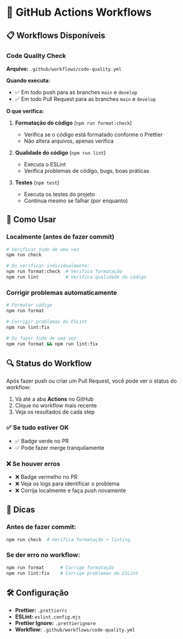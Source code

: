 # 🔄 GitHub Actions Workflows

## 📋 Workflows Disponíveis

### Code Quality Check

**Arquivo:** `.github/workflows/code-quality.yml`

**Quando executa:**
- ✅ Em todo push para as branches `main` e `develop`
- ✅ Em todo Pull Request para as branches `main` e `develop`

**O que verifica:**
1. **Formatação do código** (`npm run format:check`)
   - Verifica se o código está formatado conforme o Prettier
   - Não altera arquivos, apenas verifica

2. **Qualidade do código** (`npm run lint`)
   - Executa o ESLint
   - Verifica problemas de código, bugs, boas práticas

3. **Testes** (`npm test`)
   - Executa os testes do projeto
   - Continua mesmo se falhar (por enquanto)

## 🚀 Como Usar

### Localmente (antes de fazer commit)

```bash
# Verificar tudo de uma vez
npm run check

# Ou verificar individualmente:
npm run format:check  # Verifica formatação
npm run lint          # Verifica qualidade do código
```

### Corrigir problemas automaticamente

```bash
# Formatar código
npm run format

# Corrigir problemas do ESLint
npm run lint:fix

# Ou fazer tudo de uma vez:
npm run format && npm run lint:fix
```

## 🔍 Status do Workflow

Após fazer push ou criar um Pull Request, você pode ver o status do workflow:

1. Vá até a aba **Actions** no GitHub
2. Clique no workflow mais recente
3. Veja os resultados de cada step

### ✅ Se tudo estiver OK
- ✅ Badge verde no PR
- ✅ Pode fazer merge tranquilamente

### ❌ Se houver erros
- ❌ Badge vermelho no PR
- ❌ Veja os logs para identificar o problema
- ❌ Corrija localmente e faça push novamente

## 📝 Dicas

### Antes de fazer commit:
```bash
npm run check  # Verifica formatação + linting
```

### Se der erro no workflow:
```bash
npm run format      # Corrige formatação
npm run lint:fix    # Corrige problemas do ESLint
```

## 🛠️ Configuração

- **Prettier:** `.prettierrc`
- **ESLint:** `eslint.config.mjs`
- **Prettier Ignore:** `.prettierignore`
- **Workflow:** `.github/workflows/code-quality.yml`
